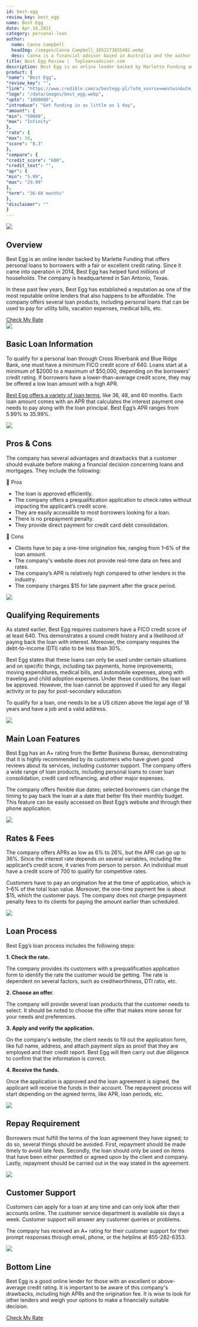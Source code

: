 ```yaml
---
id: best-egg
review_key: best_egg
name: Best Egg
date: Apr.16,2021
category: personal-loan
author:
  name: Canna Campbell
  headImg: /images/Canna Campbell_1652173825482.webp
  desc: Canna is a financial advisor based in Australia and the author of a book called the $1,000 project. Her $1,000 project is a financial strategy that focuses on saving and earning money in smaller increments to accomplish big money goals. I'm also a huge fan of her YouTube channel called Suga Mamma TV.
title: Best Egg Review |  Toploansadviser.com
description: Best Egg is an online lender backed by Marlette Funding and offers personal loans to borrowers with a fair or excellent credit rating. And the company offers several loan products.
product: {
"name": "Best Egg",
"review_key": "",
"link": "https://www.credible.com/a/bestegg-pl/?utm_source=westwin&utm_medium=referral&utm_campaign=bestegg_pl",
"logo": "/data/images/best_egg.webp",
"upto": "1000000",
"introduce": "Get funding in as little as 1 day",
"amount": {
"min": "50000",
"max": "Infinity"
},
"rate": {
"max": 10,
"score": "8.3"
},
"compare": {
"credit_score": "600",
"credit_text": "",
"apr": {
"min": "5.99",
"max": "29.99"
},
"term": "36-60 months"
},
"disclaimer": ""
}
---
```


<div class="title-box"><img src="/data/images/r-1.webp"/><h2 class="title">Overview</h2></div>

Best Egg is an online lender backed by Marlette Funding that offers personal loans to borrowers with a fair or excellent credit rating. Since it came into operation in 2014, Best Egg has helped fund millions of households. The company is headquartered in San Antonio, Texas.

In these past few years, Best Egg has established a reputation as one of the most reputable online lenders that also happens to be affordable. The company offers several loan products, including personal loans that can be used to pay for utility bills, vacation expenses, medical bills, etc.


<div class="btn-box"><a href="/redirect?url=https://www.credible.com/a/bestegg-pl/?utm_source=westwin&utm_medium=referral&utm_campaign=bestegg_pl" rel="noopener noreferrer nofollow" target="_blank" class="btn">Check My Rate</a></div>

<div class="title-box"><img src="/data/images/r-2.webp"/><h2 class="title">Basic Loan Information</h2></div>

To qualify for a personal loan through Cross Riverbank and Blue Ridge Bank, one must have a minimum FICO credit score of 640. Loans start at a minimum of $2000 to a maximum of $50,000, depending on the borrowers’ credit rating. If borrowers have a lower-than-average credit score, they may be offered a low loan amount with a high APR.

<a href="/best-emergency-loan" target="_blank" rel="noopener noreferrer">Best Egg offers a variety of loan terms</a>, like 36, 48, and 60 months. Each loan amount comes with an APR that calculates the interest payment one needs to pay along with the loan principal. Best Egg’s APR ranges from 5.99% to 35.99%.


<div class="title-box"><img src="/data/images/r-7.webp" /><h2 class="title">Pros & Cons</h2></div>

The company has several advantages and drawbacks that a customer should evaluate before making a financial decision concerning loans and mortgages. They include the following:


<div class="pros-cons-box">
            <div class="pros">
              <div class="title-box">
                <span class="iconfont">&#xe644;</span>
                <span class="text">Pros</span>
              </div>
              <ul class="list">
                <li>The loan is approved efficiently.</li>
<li>The company offers a prequalification application to check rates without impacting the applicant’s credit score.</li>
<li>They are easily accessible to most borrowers looking for a loan.</li>
<li>There is no prepayment penalty.</li>
<li>They provide direct payment for credit card debt consolidation.</li>
              </ul>
            </div>
            <div class="cons">
              <div class="title-box">
                <span class="iconfont">&#xe60c;</span>
                <span class="text">Cons</span>
              </div>
              <ul class="list">
                                <li>Clients have to pay a one-time origination fee, ranging from 1–6% of the loan amount.</li>
<li>The company's website does not provide real-time data on fees and rates.</li>
<li>The company’s APR is relatively high compared to other lenders in the industry.</li>
<li>The company charges $15 for late payment after the grace period.</li>
              </ul>
            </div>
          </div>

<div class="title-box"><img src="/data/images/r-8.webp"/><h2 class="title">Qualifying Requirements</h2></div>

As stated earlier, Best Egg requires customers have a FICO credit score of at least 640. This demonstrates a sound credit history and a likelihood of paying back the loan with interest. Moreover, the company requires the debt-to-income (DTI) ratio to be less than 30%.

Best Egg states that these loans can only be used under certain situations and on specific things, including tax payments, home improvements, moving expenditures, medical bills, and automobile expenses, along with traveling and child adoption expenses. Under these conditions, the loan will be approved. However, the loan cannot be approved if used for any illegal activity or to pay for post-secondary education.

To qualify for a loan, one needs to be a US citizen above the legal age of 18 years and have a job and a valid address.

<div class="title-box"><img src="/data/images/r-10.webp"/><h2 class="title">Main Loan Features</h2></div>

Best Egg has an A+ rating from the Better Business Bureau, demonstrating that it is highly recommended by its customers who have given good reviews about its services, including customer support. The company offers a wide range of loan products, including personal loans to cover loan consolidation, credit card refinancing, and other major expenses.

The company offers flexible due dates; selected borrowers can change the timing to pay back the loan at a date that better fits their monthly budget. This feature can be easily accessed on Best Egg’s website and through their phone application.


<div class="title-box"><img src="/data/images/r-11.webp"/><h2 class="title">Rates & Fees</h2></div>

The company offers APRs as low as 6% to 26%, but the APR can go up to 36%. Since the interest rate depends on several variables, including the applicant’s credit score, it varies from person to person. An individual must have a credit score of 700 to qualify for competitive rates.

Customers have to pay an origination fee at the time of application, which is 1–6% of the total loan value. Moreover, the one-time payment fee is about $15, which the customer pays. The company does not charge prepayment penalty fees to its clients for paying the amount earlier than scheduled.



<div class="title-box"><img src="/data/images/r-12.webp"/><h2 class="title">Loan Process</h2></div>

Best Egg’s loan process includes the following steps:

**1. Check the rate.**

The company provides its customers with a prequalification application form to identify the rate the customer would be getting. The rate is dependent on several factors, such as creditworthiness, DTI ratio, etc.

**2. Choose an offer.**

The company will provide several loan products that the customer needs to select. It should be noted to choose the offer that makes more sense for your needs and preferences.


**3. Apply and verify the application.**

On the company's website, the client needs to fill out the application form, like full name, address, and attach payment slips as proof that they are employed and their credit report. Best Egg will then carry out due diligence to confirm that the information is correct.

**4. Receive the funds.**

Once the application is approved and the loan agreement is signed, the applicant will receive the funds in their account. The repayment process will start depending on the agreed terms, like APR, loan periods, etc.


<div class="title-box"><img src="/data/images/r-13.webp" /><h2 class="title">Repay Requirement</h2></div>


Borrowers must fulfill the terms of the loan agreement they have signed; to do so, several things should be avoided. First, repayment should be made timely to avoid late fees. Secondly, the loan should only be used on items that have been either permitted or agreed upon by the client and company. Lastly, repayment should be carried out in the way stated in the agreement.

<div class="title-box"><img src="/data/images/r-13.webp" /><h2 class="title">Customer Support</h2></div>

Customers can apply for a loan at any time and can only look after their accounts online. The customer service department is available six days a week. Customer support will answer any customer queries or problems.

The company has received an A+ rating for their customer support for their prompt responses through email, phone, or the helpline at 855-282-6353.


<div class="title-box"><img src="/data/images/r-14.svg"/><h2 class="title">Bottom Line</h2></div>

Best Egg is a good online lender for those with an excellent or above-average credit rating. It is important to be aware of this company's drawbacks, including high APRs and the origination fee. It is wise to look for other lenders and weigh your options to make a financially suitable decision.


<div class="btn-box"><a href="/redirect?url=https://www.credible.com/a/bestegg-pl/?utm_source=westwin&utm_medium=referral&utm_campaign=bestegg_pl" rel="noopener noreferrer nofollow" target="_blank" class="btn">Check My Rate</a></div>
